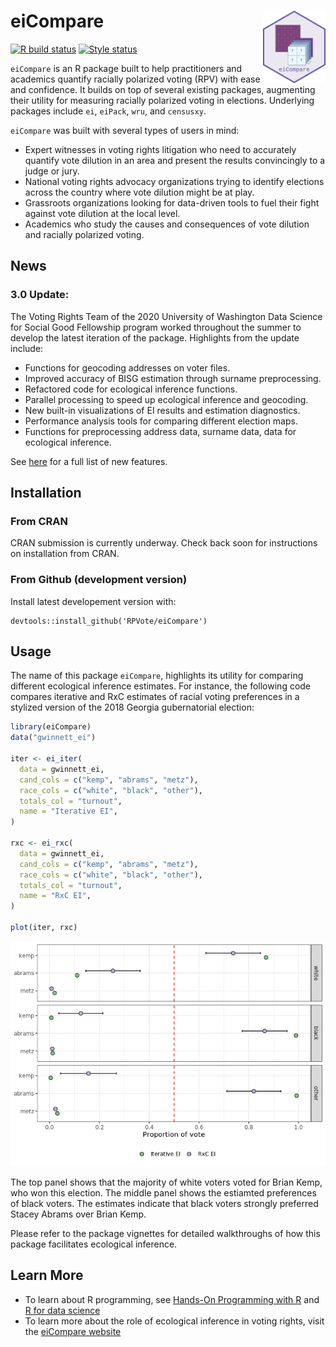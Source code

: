 # eiCompare <img src="inst/logo.png" align="right" width = 100px/>
[![R build status](https://github.com/RPVote/eiCompare/workflows/R-CMD-check/badge.svg)](https://github.com/RPVote/eiCompare/actions?workflow=R-CMD-check)
[![Style status](https://github.com/RPVote/eiCompare/workflows/Styler/badge.svg)](https://github.com/RPVote/eiCompare/actions?workflow=Styler)

`eiCompare` is an R package built to help practitioners and academics quantify racially polarized voting (RPV) with ease and confidence. It builds on top of several existing packages, augmenting their utility for measuring racially polarized voting in elections. Underlying packages include `ei`, `eiPack`, `wru`, and `censusxy`. 

`eiCompare` was built with several types of users in mind:

- Expert witnesses in voting rights litigation who need to accurately quantify vote dilution in an area and present the results convincingly to a judge or jury.
- National voting rights advocacy organizations trying to identify elections across the country where vote dilution might be at play.
- Grassroots organizations looking for data-driven tools to fuel their fight against vote dilution at the local level.
- Academics who study the causes and consequences of vote dilution and racially polarized voting.

## News

### 3.0 Update:

The Voting Rights Team of the 2020 University of Washington Data Science for Social Good Fellowship program worked throughout the summer to develop the latest iteration of the package. Highlights from the update include:

- Functions for geocoding addresses on voter files.
- Improved accuracy of BISG estimation through surname preprocessing.
- Refactored code for ecological inference functions.
- Parallel processing to speed up ecological inference and geocoding.
- New built-in visualizations of EI results and estimation diagnostics.
- Performance analysis tools for comparing different election maps.
- Functions for preprocessing address data, surname data, data for ecological inference.

See [here](news.md) for a full list of new features. 

## Installation

### From CRAN

CRAN submission is currently underway. Check back soon for instructions on installation from CRAN.

### From Github (development version)

Install latest developement version with:

```
devtools::install_github('RPVote/eiCompare')
```

## Usage

The name of this package `eiCompare`, highlights its utility for comparing different ecological inference estimates. For instance, the following code compares iterative and RxC estimates of racial voting preferences in a stylized version of the 2018 Georgia gubernatorial election:

``` r
library(eiCompare)
data("gwinnett_ei")

iter <- ei_iter(
  data = gwinnett_ei,
  cand_cols = c("kemp", "abrams", "metz"),
  race_cols = c("white", "black", "other"),
  totals_col = "turnout",
  name = "Iterative EI",
)

rxc <- ei_rxc(
  data = gwinnett_ei,
  cand_cols = c("kemp", "abrams", "metz"),
  race_cols = c("white", "black", "other"),
  totals_col = "turnout",
  name = "RxC EI",
)

plot(iter, rxc)
```

<div style="text-align:center"><img src="inst/readme_plot.png" /></div>

The top panel shows that the majority of white voters voted for Brian Kemp, who won this election. The middle panel shows the estiamted preferences of black voters. The estimates indicate that black voters strongly preferred Stacey Abrams over Brian Kemp.

Please refer to the package vignettes for detailed walkthroughs of how this package facilitates ecological inference.


## Learn More

- To learn about R programming, see [Hands-On Programming with R](https://rstudio-education.github.io/hopr/) and [R for data science](https://r4ds.had.co.nz/)
- To learn more about the role of ecological inference in voting rights, visit the [eiCompare website](https://rpvote.github.io/voting-rights/)
